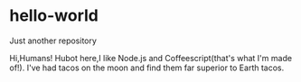 # hello-world
Just another repository

Hi,Humans!
Hubot here,I like Node.js and Coffeescript(that's what I'm made of!).
I've had tacos on the moon and find them far superior to Earth tacos.
